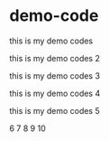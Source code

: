 # demo-code
this is my demo codes

this is my demo codes 2

this is my demo codes 3

this is my demo codes 4

this is my demo codes 5

6
7
8
9
10
